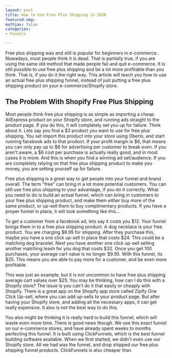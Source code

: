 ```yaml
---
layout: post
title: How to Use Free Plus Shipping in 2018
featured-img: 
mathjax: false
categories:
- Funnels

---
```

Free plus shipping was and still is popular for beginners in e-commerce.. Nowadays, most people think it is dead. That is partially true, if you are using the same old method that made people fail and quit e-commerce. It is still possible to use free plus shipping and be a lot more profitable than you think. That is, if you do it the right way. This article will teach you how to use an actual free plus shipping funnel, instead of just putting a free plus shipping product on your e-commerce/Shopify store.

## The Problem With Shopify Free Plus Shipping

Most people think free plus shipping is as simple as importing a cheap AliExpress product on your Shopify store, and running ads straight to the product page. If you do this, it will completely set you up for failure. Think about it. Lets say you find a $3 product you want to use for free plus shipping. You set import this product into your store using Oberlo, and start running facebook ads to that product. If your profit margin is $6, that means you can only pay up to $6 for advertising per customer to break even. If you aren't aware, a $6 cost per purchase is actually really good, and in most cases it is more. And this is when you find a winning ad set/audience. If you are completely relying on that free plus shipping product to make you money, you are setting yourself up for failure.

Free plus shipping is a great way to get people into your funnel and brand overall. The term "free" can bring in a lot more potential customers. You can still use free plus shipping to your advantage, if you do it correctly. What you need to do is build an actual funnel, which can bring in customers to your free plus shipping product, and make them either buy more of the same product, or up-sell them to buy complimentary products. If you have a proper funnel in place, it will look something like this...

To get a customer from a facebook ad, lets say it costs you $12. Your funnel brings them in to a free plus shipping product. A dog necklace is your free product. You are charging $8.95 for shipping. After they purchase this, maybe you have a one click up-sell in place that costs $24. This could be a matching dog bracelet. Next you have another one click up-sell selling another matching leash for you dog that costs $32. Once you get 100 purchases, your average cart value is no longer $9.95. With this funnel, its $25. This means you are able to pay more for a customer, and be even more profitable.

This was just an example, but it is not uncommon to have free plus shipping average cart values over $25. You may be thinking, how can I do this with a Shopify store? The issue is you can't do it that easily or cheaply with Shopify. There is a great app on the Shopify app store called Zipify One Click Up-sell, where you can add up-sells to your product page. But after having your Shopify store, and adding all the necessary apps, it can get really expensive. It also is not the best way to do this.

You also might be thinking it is really hard to build this funnel, which will waste even more time. There is good news though. We use this exact funnel on our e-commerce stores, and have already spent weeks to months perfecting this funnel. It is built using ClickFunnels, which is the best funnel building software available. When we first started, we didn't even use our Shopify store. All we had was the funnel, and drop shipped our free plus shipping funnel products. ClickFunnels is also cheaper than